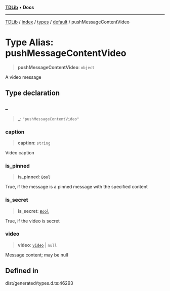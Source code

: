 [**TDLib**](../../../../../../README.md) • **Docs**

***

[TDLib](../../../../../../modules.md) / [index](../../../../../README.md) / [types](../../../README.md) / [default](../README.md) / pushMessageContentVideo

# Type Alias: pushMessageContentVideo

> **pushMessageContentVideo**: `object`

A video message

## Type declaration

### \_

> **\_**: `"pushMessageContentVideo"`

### caption

> **caption**: `string`

Video caption

### is\_pinned

> **is\_pinned**: [`Bool`](Bool.md)

True, if the message is a pinned message with the specified content

### is\_secret

> **is\_secret**: [`Bool`](Bool.md)

True, if the video is secret

### video

> **video**: [`video`](video.md) \| `null`

Message content; may be null

## Defined in

dist/generated/types.d.ts:46293

